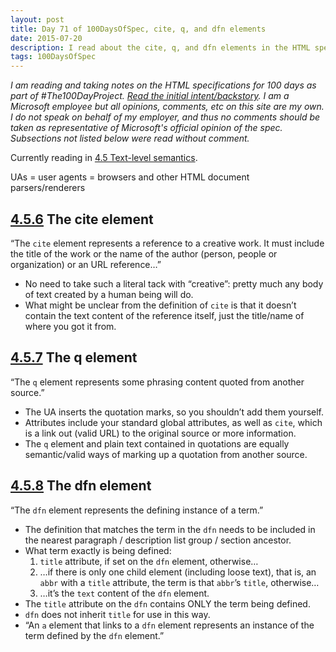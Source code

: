 ```yaml
---
layout: post
title: Day 71 of 100DaysOfSpec, cite, q, and dfn elements
date: 2015-07-20
description: I read about the cite, q, and dfn elements in the HTML spec.
tags: 100DaysOfSpec
---
```


*I am reading and taking notes on the HTML specifications for 100 days as part of #The100DayProject. [Read the initial intent/backstory](http://melanie-richards.com/blog/100-day-project). I am a Microsoft employee but all opinions, comments, etc on this site are my own. I do not speak on behalf of my employer, and thus no comments should be taken as representative of Microsoft's official opinion of the spec. Subsections not listed below were read without comment.*

Currently reading in [4.5 Text-level semantics](http://www.w3.org/TR/html5/text-level-semantics.html#text-level-semantics).

UAs = user agents = browsers and other HTML document parsers/renderers

## [4.5.6](http://www.w3.org/TR/html5/text-level-semantics.html#the-cite-element) The cite element

“The `cite` element represents a reference to a creative work. It must include the title of the work or the name of the author (person, people or organization) or an URL reference…”

* No need to take such a literal tack with “creative”: pretty much any body of text created by a human being will do.
* What might be unclear from the definition of `cite` is that it doesn’t contain the text content of the reference itself, just the title/name of where you got it from.

## [4.5.7](http://www.w3.org/TR/html5/text-level-semantics.html#the-q-element) The q element

“The `q` element represents some phrasing content quoted from another source.”

* The UA inserts the quotation marks, so you shouldn’t add them yourself.
* Attributes include your standard global attributes, as well as `cite`, which is a link out (valid URL) to the original source or more information.
* The `q` element and plain text contained in quotations are equally semantic/valid ways of marking up a quotation from another source.

## [4.5.8](http://www.w3.org/TR/html5/text-level-semantics.html#the-dfn-element) The dfn element

“The `dfn` element represents the defining instance of a term.”

* The definition that matches the term in the `dfn` needs to be included in the nearest paragraph / description list group / section ancestor.
* What term exactly is being defined:
  1. `title` attribute, if set on the `dfn` element, otherwise…
  2. …if there is only one child element (including loose text), that is, an `abbr` with a `title` attribute, the term is that `abbr`’s `title`, otherwise…
  3. …it’s the `text` content of the `dfn` element.
* The `title` attribute on the `dfn` contains ONLY the term being defined.
* `dfn` does not inherit `title` for use in this way.
* “An `a` element that links to a `dfn` element represents an instance of the term defined by the `dfn` element.”